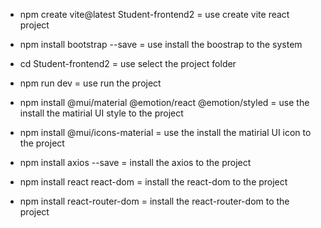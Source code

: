 - npm create vite@latest Student-frontend2 = use create vite react project

- npm install bootstrap --save = use install the boostrap to the system

- cd Student-frontend2 = use select the project folder

- npm run dev = use run the project

- npm install @mui/material @emotion/react @emotion/styled = use the install the matirial UI style to the project

- npm install @mui/icons-material = use the install the matirial UI icon to the project

- npm install axios --save = install the axios to the project

- npm install react react-dom = install the react-dom to the project

- npm install react-router-dom = install the react-router-dom to the project

